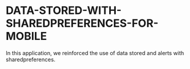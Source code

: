 # DATA-STORED-WITH-SHAREDPREFERENCES-FOR-MOBILE
 
In this application, we reinforced the use of data stored and alerts with sharedpreferences.
